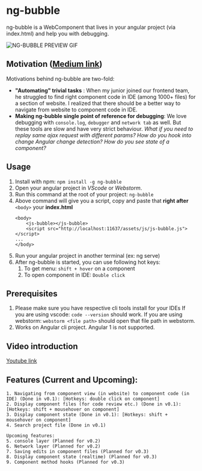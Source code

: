 # ng-bubble
ng-bubble is a WebComponent that lives in your angular project (via index.html) and help you with debugging.

![NG-BUBBLE PREVIEW GIF](public/assets/imgs/ngbubbleIntroductionvideo.gif)


## Motivation ([Medium link](https://medium.com/@sandeepkgupta007/introducing-ng-bubble-your-angular-companion-f25dda56492))
Motivations behind ng-bubble are two-fold:
  - **"Automating" trivial tasks** : When my junior joined our frontend team, he struggled to find right component code in IDE (among 1000+ files) for a section of website. I realized that there should be a better way to navigate from website to component code in IDE.
  - **Making ng-bubble single point of reference for debugging**: We love debugging with ```console.log```, `debugger` and `network tab` as well. But these tools are slow and have very strict behaviour. *What if you need to replay same ajax request with different params? How do you hook into change Angular change detection? How do you see state of a component?*

## Usage
1. Install with npm: `npm install -g ng-bubble`
2. Open your angular project in *VScode* or *Webstorm*.
3. Run this command at the root of your project: `ng-bubble`
4. Above command will give you a script, copy and paste that **right after** `<body>` your **index.html**
   ```
   <body>
       <js-bubble></js-bubble>
       <script src="http://localhost:11637/assets/js/js-bubble.js"></script>
   ...
   </body>
    ```
5. Run your angular project in another terminal (ex: ng serve)
6. After ng-bubble is started, you can use following hot keys:
    1. To get menu: ```shift + hover``` on a component
    2. To open component in IDE: ```Double click```
    
## Prerequisites
1. Please make sure you have respective cli tools install for your IDEs
   If you are using vscode: ```code --version``` should work.
   If you are using webstorm: ```webstorm <file path>``` should open that file path in webstorm.
2. Works on Angular cli  project. Angular 1 is not supported.


## Video introduction
  [Youtube link](https://www.youtube.com/watch?v=-HyZ1aOV46k)
  
  
## Features (Current and Upcoming):
  
	1. Navigating from component view (in website) to component code (in IDE) (Done in v0.1): [Hotkeys: double click on component] 
	2. Display component files (for code review etc.) (Done in v0.1): [Hotkeys: shift + mousehover on component]
	3. Display component state (Done in v0.1): [Hotkeys: shift + mousehover on component] 
	4. Search project file (Done in v0.1)
	
	Upcoming features:
	5. console layer (Planned for v0.2)
	6. Network layer (Planned for v0.2)
	7. Saving edits in component files (Planned for v0.3)
	8. Display component state (realtime) (Planned for v0.3)
	9. Component method hooks (Planned for v0.3)


